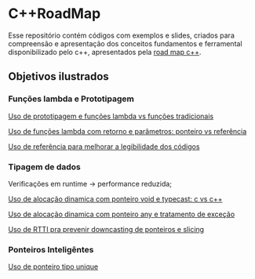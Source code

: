 # C++RoadMap

Esse repositório contém códigos com exemplos e slides, criados para compreensão e apresentação dos conceitos fundamentos e ferramental disponibilizado pelo c++, apresentados pela [road map c++](https://roadmap.sh/).

## Objetivos ilustrados

### Funções lambda e Prototipagem

[Uso de prototipagem e funções lambda vs funções tradicionais](lambda.cpp)

[Uso de funções lambda com retorno e parâmetros: ponteiro vs referência](pointerRef.cpp)

[Uso de referência para melhorar a legibilidade dos códigos](swapref.cpp)

### Tipagem de dados

Verificações em runtime -> performance reduzida;

[Uso de alocação dinamica com ponteiro void e typecast: c vs c++](dinamtype.cpp)

[Uso de alocação dinamica com ponteiro any e tratamento de exceção](dinamc%2B%2B17.cpp)

[Uso de RTTI pra prevenir downcasting de ponteiros e slicing](rtii.cpp)

### Ponteiros Inteligêntes

[Uso de ponteiro tipo unique](uniqptr.cpp)
